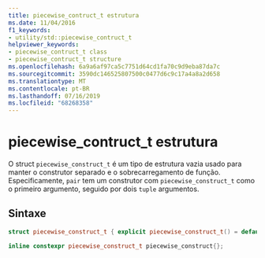 ```yaml
---
title: piecewise_contruct_t estrutura
ms.date: 11/04/2016
f1_keywords:
- utility/std::piecewise_contruct_t
helpviewer_keywords:
- piecewise_contruct_t class
- piecewise_contruct_t structure
ms.openlocfilehash: 6a9a6af97ca5c7751d64cd1fa70c9d9eba87da7c
ms.sourcegitcommit: 3590dc146525807500c0477d6c9c17a4a8a2d658
ms.translationtype: MT
ms.contentlocale: pt-BR
ms.lasthandoff: 07/16/2019
ms.locfileid: "68268358"
---
```

# <a name="piecewisecontructt-structure"></a>piecewise_contruct_t estrutura

O struct `piecewise_construct_t` é um tipo de estrutura vazia usado para manter o construtor separado e o sobrecarregamento de função. Especificamente, `pair` tem um construtor com `piecewise_construct_t` como o primeiro argumento, seguido por dois `tuple` argumentos.

## <a name="syntax"></a>Sintaxe

```cpp
struct piecewise_construct_t { explicit piecewise_construct_t() = default; };

inline constexpr piecewise_construct_t piecewise_construct{};
```
